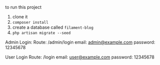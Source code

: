 to run this project 

1. clone it
2. `composer install`
3. create a database called `filament-blog`
4. `php artisan migrate --seed`


Admin Login:
Route: /admin/login
email: admin@example.com
password: 12345678


User Login
Route: /login
email: user@example.com
password: 12345678
